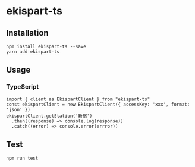 # ekispart-ts

## Installation

```
npm install ekispart-ts --save
yarn add ekispart-ts
```

## Usage

### TypeScript

```
import { client as EkispartClient } from "ekispart-ts"
const ekispartClient = new EkispartClient({ accessKey: 'xxx', format: 'json' })
ekispartClient.getStation('新宿')
  .then((response) => console.log(response))
  .catch((error) => console.error(errror))
```

## Test

```
npm run test
```
